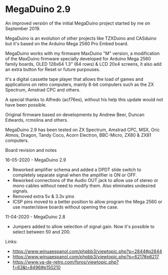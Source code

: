 # MegaDuino 2.9

An improved versión of the initial MegaDuino project started by me on September 2019.

MegaDuino is an evolution of other projects like TZXDuino and CASduino but it's based on the Arduino Mega 2560 Pro Embed board.

MegaDuino works with my firmware MaxDuino "M" version, a modification of the MaxDuino firmware specially developed for Arduino Mega 2560 family boards,
OLED 128x64 1.3" (64 rows) & LCD 20x4 screens, it also add an extra button for Reset or future purpouses.

It's a digital cassette tape player that allows the load of games and applications on retro computers, mainly 8-bit computers such as the
ZX Spectrum, Amstrad CPC and others.

A special thanks to Alfredo (acf76es), without his help this update would not have been possible.

Original firmware based on developments by Andrew Beer, Duncan Edwards, rcmolina and others.

MegaDuino 2.9 has been tested on ZX Spectrum, Amstrad CPC, MSX, Oric Atmos, Dragon, Tandy Coco, Acorn Electron, BBC-Micro, ZX80 & ZX81 computers.

Board revision and notes

16-05-2020 - MegaDuino 2.9

* Reworked amplifier schema and added a DPDT slide switch to completely separate signal when the amplifier is ON or OFF.
* Reworked connections of the Audio OUT jack to allow use of stereo or mono cables without need to modify them. Also eliminates undesired signals.
* Removed extra 5v & 3.3v pins
* ICSP pins moved to a better position to allow program the Mega 2560 or use master/slave boards without opening the case.

11-04-2020 - MegaDuino 2.8

* Jumpers added to allow selection of signal gain. Now it's possible to select between 50 and 200.

Links:

* https://www.winuaespanol.com/phpbb3/viewtopic.php?p=2844#p2844
* https://www.winuaespanol.com/phpbb3/viewtopic.php?p=6217#p6217
* https://www.va-de-retro.com/foros/viewtopic.php?f=63&t=8496#p150210






